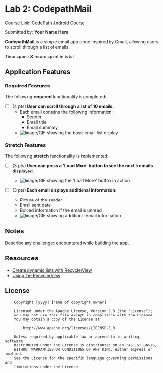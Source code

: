 # Lab 2: CodepathMail

Course Link: [CodePath Android Course](https://courses.codepath.org/courses/and102/unit/2#!labs)

Submitted by: **Your Name Here** <!-- Replace 'Your Name Here' with your actual name -->

**CodepathMail** is a simple email app clone inspired by Gmail, allowing users to scroll through a list of emails.

Time spent: **X** hours spent in total <!-- Replace 'X' with the number of hours you spent on this project -->

## Application Features

### Required Features

The following **required** functionality is completed:

- [ ] (4 pts) **User can scroll through a list of 10 emails.**
  - Each email contains the following information:
    - Sender
    - Email title
    - Email summary
  - ![Image/GIF showing the basic email list display](http://i.imgur.com/link/to/your/gif/file.gif) <!-- Replace this link with your actual image/GIF link -->

### Stretch Features

The following **stretch** functionality is implemented:

- [ ] (3 pts) **User can press a 'Load More' button to see the next 5 emails displayed.**
  - ![Image/GIF showing the 'Load More' button in action](http://i.imgur.com/link/to/your/gif/file.gif) <!-- Replace this link with your actual image/GIF link -->

- [ ] (3 pts) **Each email displays additional information:**
  - Picture of the sender
  - Email sent date
  - Bolded information if the email is unread
  - ![Image/GIF showing additional email information](http://i.imgur.com/link/to/your/gif/file.gif) <!-- Replace this link with your actual image/GIF link -->

## Notes

Describe any challenges encountered while building the app. <!-- Replace this with your specific challenges and experiences -->

## Resources

- [Create dynamic lists with RecyclerView](https://developer.android.com/guide/topics/ui/layout/recyclerview)
- [Using the RecyclerView](https://guides.codepath.com/android/using-the-recyclerview)

## License

```plaintext
    Copyright [yyyy] [name of copyright owner]

    Licensed under the Apache License, Version 2.0 (the "License");
    you may not use this file except in compliance with the License.
    You may obtain a copy of the License at

        http://www.apache.org/licenses/LICENSE-2.0

    Unless required by applicable law or agreed to in writing, software
    distributed under the License is distributed on an "AS IS" BASIS,
    WITHOUT WARRANTIES OR CONDITIONS OF ANY KIND, either express or implied.
    See the License for the specific language governing permissions and
    limitations under the License.
